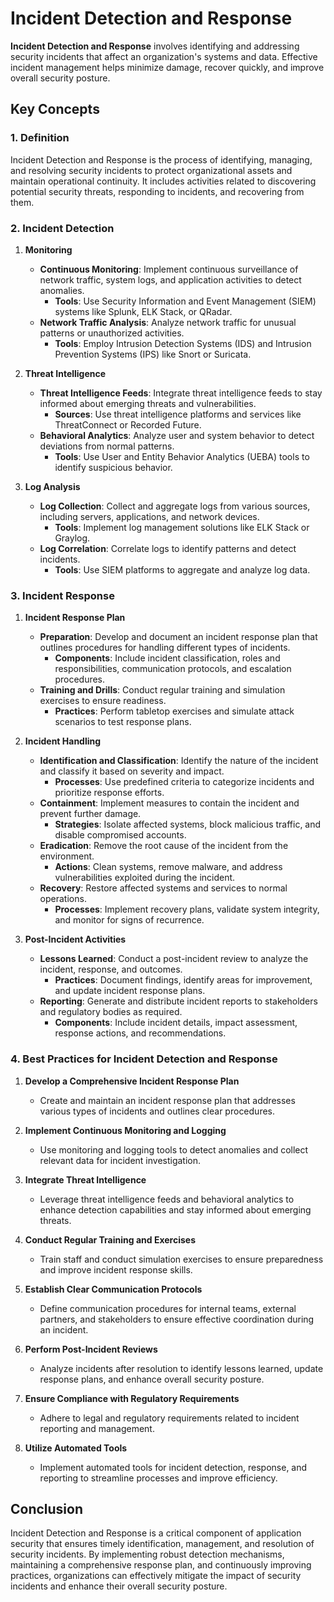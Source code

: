 # Incident Detection and Response

**Incident Detection and Response** involves identifying and addressing security incidents that affect an organization's systems and data. Effective incident management helps minimize damage, recover quickly, and improve overall security posture.

## Key Concepts

### 1. **Definition**

Incident Detection and Response is the process of identifying, managing, and resolving security incidents to protect organizational assets and maintain operational continuity. It includes activities related to discovering potential security threats, responding to incidents, and recovering from them.

### 2. **Incident Detection**

1. **Monitoring**
   - **Continuous Monitoring**: Implement continuous surveillance of network traffic, system logs, and application activities to detect anomalies.
     - **Tools**: Use Security Information and Event Management (SIEM) systems like Splunk, ELK Stack, or QRadar.
   - **Network Traffic Analysis**: Analyze network traffic for unusual patterns or unauthorized activities.
     - **Tools**: Employ Intrusion Detection Systems (IDS) and Intrusion Prevention Systems (IPS) like Snort or Suricata.

2. **Threat Intelligence**
   - **Threat Intelligence Feeds**: Integrate threat intelligence feeds to stay informed about emerging threats and vulnerabilities.
     - **Sources**: Use threat intelligence platforms and services like ThreatConnect or Recorded Future.
   - **Behavioral Analytics**: Analyze user and system behavior to detect deviations from normal patterns.
     - **Tools**: Use User and Entity Behavior Analytics (UEBA) tools to identify suspicious behavior.

3. **Log Analysis**
   - **Log Collection**: Collect and aggregate logs from various sources, including servers, applications, and network devices.
     - **Tools**: Implement log management solutions like ELK Stack or Graylog.
   - **Log Correlation**: Correlate logs to identify patterns and detect incidents.
     - **Tools**: Use SIEM platforms to aggregate and analyze log data.

### 3. **Incident Response**

1. **Incident Response Plan**
   - **Preparation**: Develop and document an incident response plan that outlines procedures for handling different types of incidents.
     - **Components**: Include incident classification, roles and responsibilities, communication protocols, and escalation procedures.
   - **Training and Drills**: Conduct regular training and simulation exercises to ensure readiness.
     - **Practices**: Perform tabletop exercises and simulate attack scenarios to test response plans.

2. **Incident Handling**
   - **Identification and Classification**: Identify the nature of the incident and classify it based on severity and impact.
     - **Processes**: Use predefined criteria to categorize incidents and prioritize response efforts.
   - **Containment**: Implement measures to contain the incident and prevent further damage.
     - **Strategies**: Isolate affected systems, block malicious traffic, and disable compromised accounts.
   - **Eradication**: Remove the root cause of the incident from the environment.
     - **Actions**: Clean systems, remove malware, and address vulnerabilities exploited during the incident.
   - **Recovery**: Restore affected systems and services to normal operations.
     - **Processes**: Implement recovery plans, validate system integrity, and monitor for signs of recurrence.

3. **Post-Incident Activities**
   - **Lessons Learned**: Conduct a post-incident review to analyze the incident, response, and outcomes.
     - **Practices**: Document findings, identify areas for improvement, and update incident response plans.
   - **Reporting**: Generate and distribute incident reports to stakeholders and regulatory bodies as required.
     - **Components**: Include incident details, impact assessment, response actions, and recommendations.

### 4. **Best Practices for Incident Detection and Response**

1. **Develop a Comprehensive Incident Response Plan**
   - Create and maintain an incident response plan that addresses various types of incidents and outlines clear procedures.

2. **Implement Continuous Monitoring and Logging**
   - Use monitoring and logging tools to detect anomalies and collect relevant data for incident investigation.

3. **Integrate Threat Intelligence**
   - Leverage threat intelligence feeds and behavioral analytics to enhance detection capabilities and stay informed about emerging threats.

4. **Conduct Regular Training and Exercises**
   - Train staff and conduct simulation exercises to ensure preparedness and improve incident response skills.

5. **Establish Clear Communication Protocols**
   - Define communication procedures for internal teams, external partners, and stakeholders to ensure effective coordination during an incident.

6. **Perform Post-Incident Reviews**
   - Analyze incidents after resolution to identify lessons learned, update response plans, and enhance overall security posture.

7. **Ensure Compliance with Regulatory Requirements**
   - Adhere to legal and regulatory requirements related to incident reporting and management.

8. **Utilize Automated Tools**
   - Implement automated tools for incident detection, response, and reporting to streamline processes and improve efficiency.

## Conclusion

Incident Detection and Response is a critical component of application security that ensures timely identification, management, and resolution of security incidents. By implementing robust detection mechanisms, maintaining a comprehensive response plan, and continuously improving practices, organizations can effectively mitigate the impact of security incidents and enhance their overall security posture.
